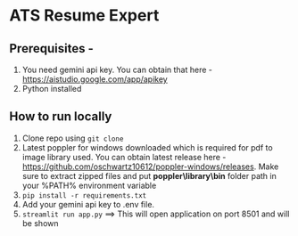 # ATS Resume Expert

## Prerequisites -
1. You need gemini api key. You can obtain that here - https://aistudio.google.com/app/apikey
2. Python installed

## How to run locally
1. Clone repo using `git clone`
2. Latest poppler for windows downloaded which is required for pdf to image library used. You can obtain latest release here - https://github.com/oschwartz10612/poppler-windows/releases. Make sure to extract zipped files and put **poppler\library\bin** folder path in your %PATH% environment variable
3. `pip install -r requirements.txt`
4. Add your gemini api key to .env file.
5. `streamlit run app.py` ==> This will open application on port 8501 and will be shown
